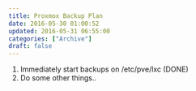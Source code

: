 ```yaml
---
title: Proxmox Backup Plan
date: 2016-05-30 01:00:52
updated: 2016-05-31 06:55:00
categories: ["Archive"]
draft: false
---
```


1. Immediately start backups on /etc/pve/lxc (DONE)
2. Do some other things..